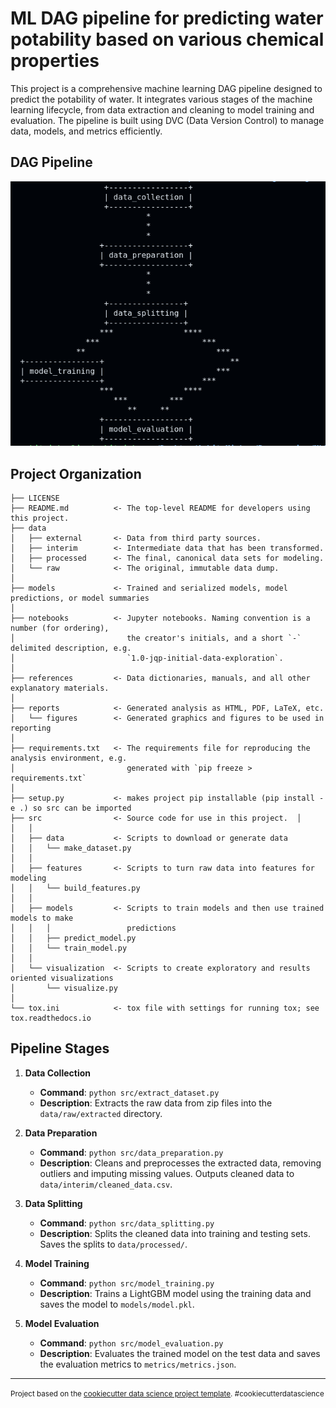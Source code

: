 ML DAG pipeline for predicting water potability based on various chemical properties
==============================
 
This project is a comprehensive machine learning DAG pipeline designed to predict the potability of water. It integrates various stages of the machine learning lifecycle, from data extraction and cleaning to model training and evaluation. The pipeline is built using DVC (Data Version Control) to manage data, models, and metrics efficiently.


## DAG Pipeline 

![Pipeline Diagram](reports/dag.png)   

Project Organization
------------

    ├── LICENSE
    ├── README.md          <- The top-level README for developers using this project.
    ├── data
    │   ├── external       <- Data from third party sources.
    │   ├── interim        <- Intermediate data that has been transformed.
    │   ├── processed      <- The final, canonical data sets for modeling.
    │   └── raw            <- The original, immutable data dump.
    │
    ├── models             <- Trained and serialized models, model predictions, or model summaries
    │
    ├── notebooks          <- Jupyter notebooks. Naming convention is a number (for ordering),
    │                         the creator's initials, and a short `-` delimited description, e.g.
    │                         `1.0-jqp-initial-data-exploration`.
    │
    ├── references         <- Data dictionaries, manuals, and all other explanatory materials.
    │
    ├── reports            <- Generated analysis as HTML, PDF, LaTeX, etc.
    │   └── figures        <- Generated graphics and figures to be used in reporting
    │
    ├── requirements.txt   <- The requirements file for reproducing the analysis environment, e.g.
    │                         generated with `pip freeze > requirements.txt`
    │
    ├── setup.py           <- makes project pip installable (pip install -e .) so src can be imported
    ├── src                <- Source code for use in this project.  │   
    │   │
    │   ├── data           <- Scripts to download or generate data
    │   │   └── make_dataset.py
    │   │
    │   ├── features       <- Scripts to turn raw data into features for modeling
    │   │   └── build_features.py
    │   │
    │   ├── models         <- Scripts to train models and then use trained models to make
    │   │   │                 predictions
    │   │   ├── predict_model.py
    │   │   └── train_model.py
    │   │
    │   └── visualization  <- Scripts to create exploratory and results oriented visualizations
    │       └── visualize.py
    │
    └── tox.ini            <- tox file with settings for running tox; see tox.readthedocs.io



## Pipeline Stages

1. **Data Collection**
   - **Command**: `python src/extract_dataset.py`
   - **Description**: Extracts the raw data from zip files into the `data/raw/extracted` directory.

2. **Data Preparation**
   - **Command**: `python src/data_preparation.py`
   - **Description**: Cleans and preprocesses the extracted data, removing outliers and imputing missing values. Outputs cleaned data to `data/interim/cleaned_data.csv`.

3. **Data Splitting**
   - **Command**: `python src/data_splitting.py`
   - **Description**: Splits the cleaned data into training and testing sets. Saves the splits to `data/processed/`.

4. **Model Training**
   - **Command**: `python src/model_training.py`
   - **Description**: Trains a LightGBM model using the training data and saves the model to `models/model.pkl`.

5. **Model Evaluation**
   - **Command**: `python src/model_evaluation.py`
   - **Description**: Evaluates the trained model on the test data and saves the evaluation metrics to `metrics/metrics.json`.



--------

<p><small>Project based on the <a target="_blank" href="https://drivendata.github.io/cookiecutter-data-science/">cookiecutter data science project template</a>. #cookiecutterdatascience</small></p>
